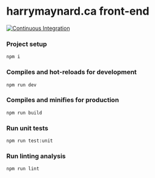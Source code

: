 # harrymaynard.ca front-end

[![Continuous Integration](https://github.com/harrymaynard/harrymaynard.ca/workflows/Continuous%20Integration/badge.svg)](https://github.com/harrymaynard/harrymaynard.ca/actions/workflows/ci.yml)

### Project setup
```
npm i
```

### Compiles and hot-reloads for development
```
npm run dev
```

### Compiles and minifies for production
```
npm run build
```

### Run unit tests
```
npm run test:unit
```

### Run linting analysis
```
npm run lint
```
